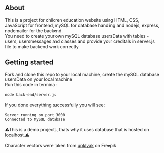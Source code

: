 ## About

This is a project for children education website using HTML, CSS, JavaScript for frontend, mySQL for database handling and nodejs, express, nodemailer for the backend.\
You need to create your own mySQL database usersData with tables - users, usersmessages and classes and provide your creditals in server.js file to make backend work correctly

## Getting started

Fork and clone this repo to your local machine, create the mySQL database usersData on your local machine\
Run this code in terminal:\
\
`node back-end/server.js`\
\
If you done everything successfully you will see:\
\
`Server running on port 3000`\
`Connected to MySQL database`\
\
⚠This is a demo projects, thats why it uses database that is hosted on localhost.⚠\
\
Character vectors were taken from <a href="https://ru.freepik.com/free-vector/people-reading-books-in-club-home-or-library-set_29084634.htm#query=%D0%BF%D0%B5%D1%80%D1%81%D0%BE%D0%BD%D0%B0%D0%B6%D0%B8%20%D1%83%D1%87%D0%B5%D0%B1%D0%B0&position=28&from_view=search&track=ais">upklyak</a> on Freepik
